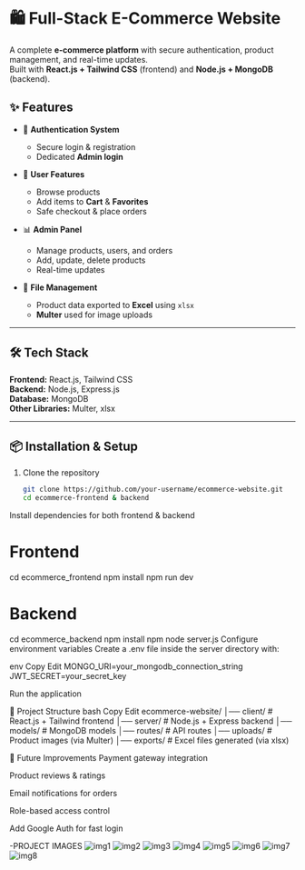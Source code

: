 # 🛍️ Full-Stack E-Commerce Website

A complete **e-commerce platform** with secure authentication, product management, and real-time updates.  
Built with **React.js + Tailwind CSS** (frontend) and **Node.js + MongoDB** (backend).  

## ✨ Features

- 🔑 **Authentication System**  
  - Secure login & registration  
  - Dedicated **Admin login**  

- 🛒 **User Features**  
  - Browse products  
  - Add items to **Cart** & **Favorites**  
  - Safe checkout & place orders  

- 📊 **Admin Panel**  
  - Manage products, users, and orders  
  - Add, update, delete products  
  - Real-time updates  

- 📂 **File Management**  
  - Product data exported to **Excel** using `xlsx`  
  - **Multer** used for image uploads  

---

## 🛠️ Tech Stack

**Frontend:** React.js, Tailwind CSS  
**Backend:** Node.js, Express.js  
**Database:** MongoDB  
**Other Libraries:** Multer, xlsx  

---

## 📦 Installation & Setup

1. Clone the repository  
   ```bash
   git clone https://github.com/your-username/ecommerce-website.git
   cd ecommerce-frontend & backend
Install dependencies for both frontend & backend

# Frontend
cd ecommerce_frontend
npm install
npm run dev

# Backend
cd ecommerce_backend
npm install
npm node server.js
Configure environment variables
Create a .env file inside the server directory with:

env
Copy
Edit
MONGO_URI=your_mongodb_connection_string
JWT_SECRET=your_secret_key

Run the application

📂 Project Structure
bash
Copy
Edit
ecommerce-website/
│── client/        # React.js + Tailwind frontend
│── server/        # Node.js + Express backend
│── models/        # MongoDB models
│── routes/        # API routes
│── uploads/       # Product images (via Multer)
│── exports/       # Excel files generated (via xlsx)

🚀 Future Improvements
Payment gateway integration

Product reviews & ratings

Email notifications for orders

Role-based access control

Add Google Auth for fast login

-PROJECT IMAGES
![img1](https://github.com/user-attachments/assets/ba174ef9-d1e5-4606-9fb7-391ff6553652)
![img2](https://github.com/user-attachments/assets/fd439e5b-74ab-4626-b2c2-f41dd972408f)
![img3](https://github.com/user-attachments/assets/8c1280d3-723c-4d1a-8a78-b7b9a5f4a65d)
![img4](https://github.com/user-attachments/assets/151a6689-c2c1-4299-804b-b1921e341f63)
![img5](https://github.com/user-attachments/assets/51eaf371-27f4-48fb-b6e8-d67aebee0aa4)
![img6](https://github.com/user-attachments/assets/5d08ed50-c1a3-4f7e-bb78-8f1b7020523b)
![img7](https://github.com/user-attachments/assets/606696a1-6460-499d-8514-e336d4b674a9)
![img8](https://github.com/user-attachments/assets/5f2bb264-8f64-4119-ba60-3988eb236a19)







